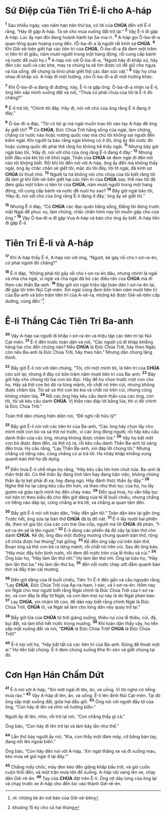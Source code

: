 # Sứ Điệp của Tiên Tri Ê-li cho A-háp
<sup><b>1</b></sup> Sau nhiều ngày, vào năm hạn hán thứ ba, có lời của **CHÚA** đến với Ê-li rằng, “Hãy đi gặp A-háp. Ta sẽ cho mưa xuống đất trở lại.” <sup><b>2</b></sup> Vậy Ê-li đi gặp A-háp. Lúc ấy nạn đói đang hoành hành tại Sa-ma-ri. <sup><b>3</b></sup> A-háp gọi Ô-ba-đi-a quan tổng quản hoàng cung đến. (Ô-ba-đi-a là người rất kính sợ **CHÚA**. <sup><b>4</b></sup> Khi Giê-xê-bên giết hại các tiên tri của **CHÚA**, Ô-ba-đi-a đã đem một trăm vị tiên tri đi giấu, năm mươi người trong một hang động, rồi cung cấp bánh và nước để nuôi họ.) <sup><b>5</b></sup> A-háp nói với Ô-ba-đi-a, “Ngươi hãy đi khắp xứ, hãy đến các suối và các khe, may ra chúng ta sẽ tìm được cỏ để giữ cho ngựa và lừa sống, để chúng ta khỏi phải giết thịt các đàn súc vật.” <sup><b>6</b></sup> Vậy họ chia nhau đi khắp xứ. A-háp đi một hướng, còn Ô-ba-đi-a đi một hướng khác.

<sup><b>7</b></sup> Khi Ô-ba-đi-a đang đi đường, này, Ê-li ra gặp ông. Ô-ba-đi-a nhận ra Ê-li, ông liền sấp mình xuống đất và nói, “Thưa có phải chúa của tôi là Ê-li đó chăng?”

<sup><b>8</b></sup> Ê-li trả lời, “Chính tôi đây. Hãy đi, nói với chủ của ông rằng Ê-li đang ở đây.”

<sup><b>9</b></sup> Ô-ba-đi-a đáp, “Tôi có tội gì mà ngài muốn trao tôi vào tay A-háp để ông ấy giết tôi? <sup><b>10</b></sup> Có **CHÚA**, Đức Chúa Trời hằng sống của ngài, làm chứng, chẳng có nước nào hoặc vương quốc nào mà chủ tôi không sai người đến kiếm ngài. Khi người ta bảo rằng ngài không có ở đó, ông ấy đòi nước đó hoặc vương quốc đó phải thề rằng họ không hề thấy ngài. <sup><b>11</b></sup> Nhưng bây giờ ngài bảo tôi, ‘Hãy đi, nói với chủ của ông rằng Ê-li đang ở đây.’ <sup><b>12</b></sup> Nhưng biết đâu vừa khi tôi rời khỏi ngài, Thần của **CHÚA** sẽ đem ngài đi đến nơi nào tôi không biết. Rồi khi tôi đến nói với A-háp, ông ấy đến mà không thấy ngài, ông ấy chắc chắn sẽ giết tôi, mặc dù tôi đây, tôi tớ ngài, đã kính sợ **CHÚA** từ thuở nhỏ. <sup><b>13</b></sup> Người ta há không nói cho chúa của tôi biết rằng tôi đã làm gì khi Giê-xê-bên giết hại các tiên tri của **CHÚA** sao, thể nào tôi đã đem giấu một trăm vị tiên tri của **CHÚA**, năm mươi người trong một hang động, rồi cung cấp bánh và nước để nuôi họ sao? <sup><b>14</b></sup> Bây giờ ngài bảo tôi, ‘Hãy đi, nói với chủ của ông rằng Ê-li đang ở đây,’ ông ấy sẽ giết tôi.”

<sup><b>15</b></sup> Nhưng Ê-li đáp, “Có **CHÚA** các đạo quân hằng sống, Đấng tôi đứng trước mặt Ngài để phục vụ, làm chứng, chắc chắn hôm nay tôi muốn gặp chủ của ông.” <sup><b>16</b></sup> Vậy Ô-ba-đi-a đi gặp Vua A-háp và báo cho ông ấy biết. A-háp liền đi gặp Ê-li.

# Tiên Tri Ê-li và A-háp
<sup><b>17</b></sup> Khi A-háp thấy Ê-li, A-háp nói với ông, “Ngươi, kẻ gây rối cho I-sơ-ra-ên, có phải ngươi đó chăng?”

<sup><b>18</b></sup> Ê-li đáp, “Không phải tôi gây rối cho I-sơ-ra-ên đâu, nhưng chính là ngài và nhà cha ngài, vì ngài và cha ngài đã bỏ các điều răn của **CHÚA** mà đi theo các thần Ba-anh. <sup><b>19</b></sup> Bây giờ xin ngài triệu tập toàn dân I-sơ-ra-ên lại, để gặp tôi trên Núi Cạt-mên. Xin ngài cũng đem bốn trăm năm mươi tiên tri của Ba-anh và bốn trăm tiên tri của A-sê-ra, những kẻ được Giê-xê-bên cấp dưỡng, cùng đến.”[^1-7c31598a-e20e-4df4-9a31-9b456675f763]

# Ê-li Thắng Các Tiên Tri Ba-anh
<sup><b>20</b></sup> Vậy A-háp sai người đi khắp I-sơ-ra-ên và triệu tập các tiên tri tại Núi Cạt-mên. <sup><b>21</b></sup> Ê-li đến trước toàn dân và nói, “Các người cứ đi khập khiễng hàng hai cho đến chừng nào? Nếu **CHÚA** là Đức Chúa Trời, hãy theo Ngài; còn nếu Ba-anh là Đức Chúa Trời, hãy theo hắn.” Nhưng dân chúng lặng thinh.

<sup><b>22</b></sup> Bấy giờ Ê-li nói với dân chúng, “Tôi, chỉ một mình tôi, là tiên tri của **CHÚA** còn sót lại; nhưng ở đây có bốn trăm năm mươi tiên tri của Ba-anh. <sup><b>23</b></sup> Bây giờ hãy cho chúng tôi hai con bò đực. Hãy để họ chọn trước một con cho họ. Hãy sả thịt con bò đó ra từng mảnh, rồi chất nó trên củi, nhưng không được châm lửa. Tôi sẽ sả thịt con bò kia và chất nó trên củi, nhưng cũng không châm lửa. <sup><b>24</b></sup> Rồi các ông hãy kêu cầu danh thần của các ông, còn tôi, tôi sẽ kêu cầu danh **CHÚA**. Vị thần nào đáp lời bằng lửa, thì vị đó chính là Đức Chúa Trời.”

Toàn thể dân chúng hiện diện nói, “Đề nghị rất hữu lý!”

<sup><b>25</b></sup> Bấy giờ Ê-li nói với các tiên tri của Ba-anh, “Các ông hãy chọn lấy cho mình một con bò và sả thịt nó trước, vì các ông đông người; rồi hãy kêu cầu danh thần của các ông, nhưng không được châm lửa.” <sup><b>26</b></sup> Vậy họ bắt một con bò được đem đến, sả thịt nó ra, rồi kêu cầu danh Thần Ba-anh từ sáng đến trưa. Họ cầu rằng, “Lạy Thần Ba-anh, xin đáp lời chúng tôi.” Nhưng chẳng có tiếng nào, cũng chẳng có ai trả lời. Họ nhảy khập khiễng xung quanh bàn thờ họ đã dựng.

<sup><b>27</b></sup> Đến trưa Ê-li chế nhạo họ rằng, “Hãy kêu cầu lớn hơn chút nữa. Ba-anh là thần thật đó. Có thể thần ấy đang tĩnh tâm hay đang bận việc, không chừng thần ấy bị kẹt phải đi xa, hay đang ngủ. Hãy đánh thức thần ấy dậy.” <sup><b>28</b></sup> Nghe thế họ lại càng kêu cầu lớn hơn, và theo như thói tục của họ, họ lấy gươm và giáo rạch mình họ đến chảy máu. <sup><b>29</b></sup> Đến quá trưa, họ vẫn tiếp tục nói tiên tri theo kiểu đó cho đến giờ dâng của tế lễ buổi chiều, nhưng chẳng có tiếng nào đáp lại, cũng chẳng ai trả lời, và chẳng ai quan tâm đến.

<sup><b>30</b></sup> Bấy giờ Ê-li nói với toàn dân, “Hãy đến gần tôi.” Toàn dân kéo lại gần ông. Trước hết, ông sửa lại bàn thờ **CHÚA** đã bị đổ nát. <sup><b>31</b></sup> Ê-li lấy mười hai phiến đá, theo số gia tộc của các con trai Gia-cốp, người mà lời **CHÚA** đã phán, “I-sơ-ra-ên sẽ là tên ngươi.” <sup><b>32</b></sup> Ê-li dùng các phiến đá đó xây lại bàn thờ cho danh **CHÚA**. Kế đó, ông đào một đường mương chung quanh bàn thờ, rộng cỡ chứa được hai thúng[^2-7c31598a-e20e-4df4-9a31-9b456675f763] hạt giống. <sup><b>33</b></sup> Kế đến ông sắp củi trên bàn thờ. Đoạn ông sả thịt con bò ra từng mảnh, rồi chất nó trên củi. Sau đó ông bảo, “Hãy múc đầy bốn bình nước, rồi đem đổ nước trên của lễ thiêu và củi.” <sup><b>34</b></sup> Ông bảo họ, “Hãy làm lần thứ nhì.” Họ làm lần thứ nhì. Ông lại bảo họ, “Hãy làm lần thứ ba.” Họ làm lần thứ ba, <sup><b>35</b></sup> đến nỗi nước chảy ướt đẫm quanh bàn thờ và đầy tràn cái mương.

<sup><b>36</b></sup> Đến giờ dâng của lễ buổi chiều, Tiên Tri Ê-li đến gần và cầu nguyện rằng, “Lạy **CHÚA**, Đức Chúa Trời của Áp-ra-ham, I-sác, và I-sơ-ra-ên. Hôm nay xin Ngài cho mọi người biết rằng Ngài chính là Đức Chúa Trời của I-sơ-ra-ên, và con đây là đầy tớ Ngài, và con làm mọi sự này là do Ngài phán bảo. <sup><b>37</b></sup> Lạy **CHÚA**, xin nhậm lời con, để dân này biết rằng chính Ngài là Đức Chúa Trời, **CHÚA** ôi, và Ngài sẽ làm cho lòng dân này quay trở lại.”

<sup><b>38</b></sup> Bấy giờ lửa của **CHÚA** từ trời giáng xuống, thiêu rụi của lễ thiêu, củi, đá, bụi đất, và làm khô hết nước trong mương. <sup><b>39</b></sup> Khi toàn dân thấy vậy, họ liền sấp mặt xuống đất và nói, “**CHÚA** là Đức Chúa Trời! **CHÚA** là Đức Chúa Trời!”

<sup><b>40</b></sup> Ê-li nói với họ, “Hãy bắt tất cả các tiên tri của Ba-anh. Đừng để thoát một ai.” Họ liền bắt chúng. Ê-li đem chúng xuống Khe Ki-sôn và giết chúng tại đó.

# Cơn Hạn Hán Chấm Dứt
<sup><b>41</b></sup> Ê-li nói với A-háp, “Xin mời ngài đi lên, ăn, và uống. Vì tôi nghe có tiếng mưa rào.” <sup><b>42</b></sup> Vậy A-háp đi lên, ăn, và uống. Ê-li lên đỉnh Núi Cạt-mên. Tại đó ông sấp mặt xuống đất, giữa hai đầu gối. <sup><b>43</b></sup> Ông nói với người đầy tớ của ông, “Con hãy đi lên và nhìn về hướng biển.”

Người ấy đi lên, nhìn, rồi trở lại nói, “Con chẳng thấy gì cả.”

Ông bảo, “Con hãy đi lên trở lại và làm bảy lần như thế.”

<sup><b>44</b></sup> Lần thứ bảy người ấy nói, “Kìa, con thấy một đám mây, cỡ bằng bàn tay, đang nổi lên ngoài biển.”

Ông bảo, “Con hãy đến nói với A-háp, ‘Xin ngài thắng xe và đi xuống mau, kẻo mưa sẽ giữ ngài ở lại đây.’”

<sup><b>45</b></sup> Chẳng mấy chốc, mây đen kéo đến giăng khắp bầu trời, và gió cuồn cuộn thổi đến, và một trận mưa lớn đổ xuống. A-háp vội vàng lên xe, chạy đến Giê-rê-ên. <sup><b>46</b></sup> Tay của **CHÚA** đặt trên Ê-li. Ông nịt dây lưng của ông lại và chạy trước xe A-háp cho đến lúc vào thành Giê-rê-ên.

[^1-7c31598a-e20e-4df4-9a31-9b456675f763]: nt: những kẻ ăn nơi bàn của Giê-xê-bên
[^2-7c31598a-e20e-4df4-9a31-9b456675f763]: khoảng 15 ký cho cả hai thúng